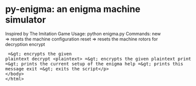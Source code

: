 py-enigma: an enigma machine simulator
============================================
Inspired by The Imitation Game
Usage: python enigma.py
 Commands:
 new          => resets the machine configuration
 reset        => resets the machine rotors for decryption
 encrypt <plaintext> => encrypts the given plaintext
 decrypt <plaintext> => encrypts the given plaintext
 print        => prints the current setup of the enigma
 help         => prints this message
 exit         => exits the script

